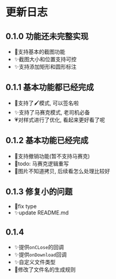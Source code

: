 # 更新日志

## 0.1.0 功能还未完整实现

- 🎉支持基本的截图功能
- ✨截图大小和位置支持可控
- ✨支持添加矩形和圆形标注

## 0.1.1 基本功能都已经完成

- 🎉支持了🖌️模式, 可以签名啦
- ✨支持了马赛克模式, 老司机必备
- 💗对样式进行了优化, 看起来更好看了呢

## 0.1.2 基本功能已经完成

- 🎉支持撤销功能(暂不支持马赛克)
- 📒todo: 马赛克逻辑重写
- 📒图片不知道拷贝, 后续看怎么处理比较好

## 0.1.3 修复小的问题

- 🔧fix type
- ✨update README.md

## 0.1.4

- ✨提供`onCLose`的回调
- ✨提供`onDownload`回调
- ✨自定义文件类型
- 🔧修改了文件名的生成规则
